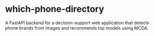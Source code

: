 # which-phone-directory
A FastAPI backend for a decision-support web application that detects phone brands from images and recommends top models using MCDA.
